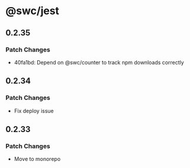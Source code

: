 # @swc/jest

## 0.2.35

### Patch Changes

-   40fa1bd: Depend on @swc/counter to track npm downloads correctly

## 0.2.34

### Patch Changes

-   Fix deploy issue

## 0.2.33

### Patch Changes

-   Move to monorepo
